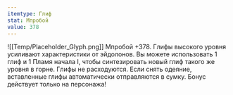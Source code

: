 ```yaml
---
itemtype: Глиф
stat: Мпробой 
value: 378
---
```

![[Temp/Placeholder_Glyph.png]]
Мпробой +378. Глифы высокого уровня усиливают характеристики от эйдолонов. Вы можете использовать 1 глиф и 1 Пламя начала I, чтобы синтезировать новый глиф такого же уровня в горне. Глифы не расходуются. Если снять одеяние, вставленные глифы автоматически отправляются в сумку. Бонус действует только на персонажа!
